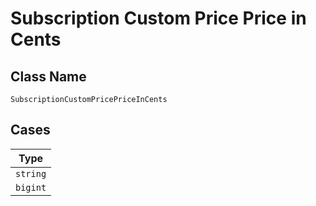 
# Subscription Custom Price Price in Cents

## Class Name

`SubscriptionCustomPricePriceInCents`

## Cases

| Type |
|  --- |
| `string` |
| `bigint` |

